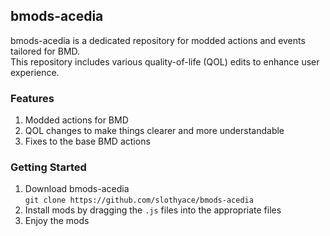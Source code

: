## bmods-acedia
bmods-acedia is a dedicated repository for modded actions and events tailored for BMD.<br>
This repository includes various quality-of-life (QOL) edits to enhance user experience.

### Features
1. Modded actions for BMD
2. QOL changes to make things clearer and more understandable
3. Fixes to the base BMD actions

### Getting Started
1. Download bmods-acedia<br>
```git clone https://github.com/slothyace/bmods-acedia```<br>
2. Install mods by dragging the `.js` files into the appropriate files
3. Enjoy the mods
